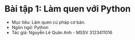 # Bài tập 1: Làm quen với Python
- Mục tiêu: Làm quen cú pháp cơ bản.
- Ngôn ngữ: Python
- Tác giả: Nguyễn Lê Quân Anh - MSSV 3123411016
